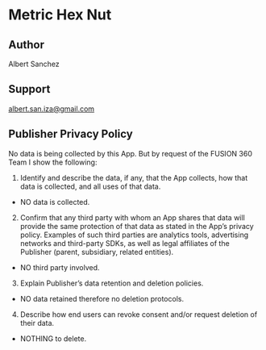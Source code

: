 # Metric Hex Nut

## Author
Albert Sanchez

## Support
albert.san.iza@gmail.com

## Publisher Privacy Policy

No data is being collected by this App. But by request of the FUSION 360 Team I show the following:

1. Identify and describe the data, if any, that the App collects, how that data is collected, and all uses of that data.
- NO data is collected.

2. Confirm that any third party with whom an App shares that data will provide the same protection of that data as stated in the App’s privacy policy. Examples of such third parties are analytics tools, advertising networks and third-party SDKs, as well as legal affiliates of the Publisher (parent, subsidiary, related entities).
- NO third party involved.

3. Explain Publisher’s data retention and deletion policies.
- NO data retained therefore no deletion protocols.

4. Describe how end users can revoke consent and/or request deletion of their data.
- NOTHING to delete.
